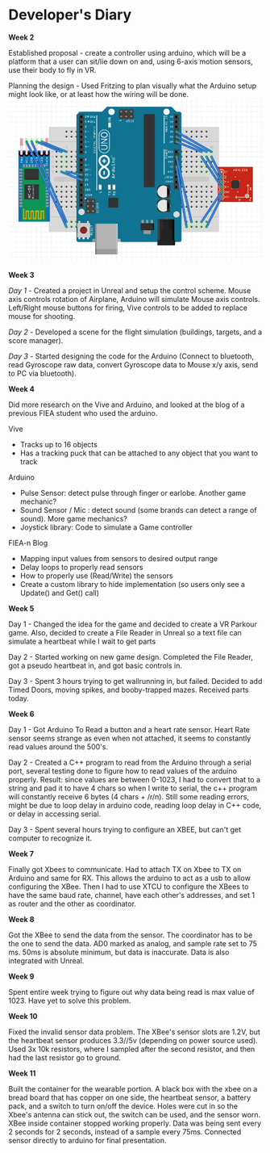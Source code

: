 # Developer's Diary

**Week 2**

Established proposal - create a controller using arduino, which will be a platform
that a user can sit/lie down on and, using 6-axis motion sensors, use their body
to fly in VR.

Planning the design - Used Fritzing to plan visually what the Arduino setup might look like, or
at least how the wiring will be done.
![Arduino Design](https://github.com/JoseOcasio1994/P3/blob/master/Resources/Design.png?raw=true) 

**Week 3**

*Day 1* - Created a project in Unreal and setup the control scheme. Mouse axis controls rotation of Airplane, Arduino will simulate Mouse axis controls. 
Left/Right mouse buttons for firing, Vive controls to be added to replace mouse for shooting.

*Day 2* - Developed a scene for the flight simulation (buildings, targets, and a score manager).

*Day 3* - Started designing the code for the Arduino (Connect to bluetooth, read 
Gyroscope raw data, convert Gyroscope data to Mouse x/y axis, send to PC via bluetooth).

**Week 4**

Did more research on the Vive and Arduino, and looked at the blog of a previous FIEA student who used the arduino.

Vive
- Tracks up to 16 objects
- Has a tracking puck that can be attached to any object that you want to track

Arduino
- Pulse Sensor: detect pulse through finger or earlobe. Another game mechanic?
- Sound Sensor / Mic : detect sound (some brands can detect a range of sound). More game mechanics?
- Joystick library: Code to simulate a Game controller

FIEA-n Blog
- Mapping input values from sensors to desired output range
- Delay loops to properly read sensors
- How to properly use (Read/Write) the sensors
- Create a custom library to hide implementation (so users only see a Update() and Get() call)

**Week 5**

Day 1 - Changed the idea for the game and decided to create a VR Parkour game. Also, decided
to create a File Reader in Unreal so a text file can simulate a heartbeat while I wait
to get parts

Day 2 - Started working on new game design. Completed the File Reader, got a pseudo
heartbeat in, and got basic controls in.

Day 3 - Spent 3 hours trying to get wallrunning in, but failed. Decided to add Timed Doors, 
moving spikes, and booby-trapped mazes. Received parts today.

**Week 6**

Day 1 - Got Arduino To Read a button and a heart rate sensor. Heart Rate sensor seems strange as even when not attached,
it seems to constantly read values around the 500's.

Day 2 - Created a C++ program to read from the Arduino through a serial port, several testing done to figure how to read
values of the arduino properly. Result: since values are between 0-1023, I had to convert that to a string and pad it to
have 4 chars so when I write to serial, the c++ program will constantly receive 6 bytes (4 chars + /r/n). Still some
reading errors, might be due to loop delay in arduino code, reading loop delay in C++ code, or delay in accessing serial.

Day 3 - Spent several hours trying to configure an XBEE, but can't get computer to recognize it.

**Week 7**

Finally got Xbees to communicate. Had to attach TX on Xbee to TX on Arduino and same for RX. This allows the arduino to act as a usb to allow configuring the XBee. Then I had to use XTCU to configure the XBees to have the same baud rate, channel, have each other's addresses, and set 1 as router and the other as coordinator.

**Week 8**

Got the XBee to send the data from the sensor. The coordinator has to be the one to send the data. AD0 marked as analog, and sample rate set to 75 ms. 50ms is absolute minimum, but data is inaccurate. Data is also integrated with Unreal.

**Week 9**

Spent entire week trying to figure out why data being read is max value of 1023. Have yet to solve this problem.

**Week 10**

Fixed the invalid sensor data problem. The XBee's sensor slots are 1.2V, but the heartbeat sensor produces 3.3//5v (depending on power source used). Used 3x 10k resistors, where I sampled after the second resistor, and then had the last resistor go to ground.

**Week 11**

Built the container for the wearable portion. A black box with the xbee on a bread board that has copper on one side, the heartbeat sensor, a battery pack, and a switch to turn on/off the device. Holes were cut in so the Xbee's antenna can stick out, the switch can be used, and the sensor worn. XBee inside container stopped working properly. Data was being sent every 2 seconds for 2 seconds, instead of a sample every 75ms. Connected sensor directly to arduino for final presentation.
